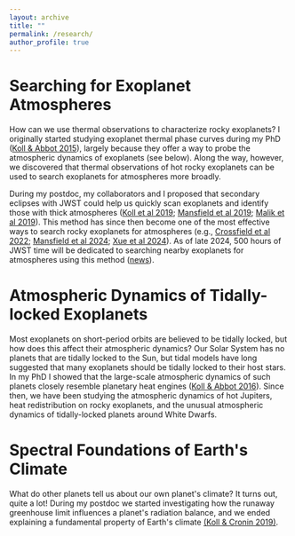 ```yaml
---
layout: archive
title: ""
permalink: /research/
author_profile: true
---
```


# Searching for Exoplanet Atmospheres

How can we use thermal observations to characterize rocky exoplanets? I originally started studying exoplanet thermal phase curves during my PhD ([Koll & Abbot 2015](https://iopscience.iop.org/article/10.1088/0004-637X/802/1/21)), largely because they offer a way to probe the atmospheric dynamics of exoplanets (see below). Along the way, however, we discovered that thermal observations of hot rocky exoplanets can be used to search exoplanets for atmospheres more broadly.

During my postdoc, my collaborators and I proposed that secondary eclipses with JWST could help us quickly scan exoplanets and identify those with thick atmospheres ([Koll et al 2019](https://iopscience.iop.org/article/10.3847/1538-4357/ab4c91); [Mansfield et al 2019](https://iopscience.iop.org/article/10.3847/1538-4357/ab4c90); [Malik et al 2019](https://iopscience.iop.org/article/10.3847/1538-4357/ab4a05)).
This method has since then become one of the most effective ways to search rocky exoplanets for atmospheres (e.g., [Crossfield et al 2022](https://iopscience.iop.org/article/10.3847/2041-8213/ac886b); [Mansfield et al 2024](https://arxiv.org/abs/2408.15123); [Xue et al 2024](https://arxiv.org/abs/2408.13340)). As of late 2024, 500 hours of JWST time will be dedicated to searching nearby exoplanets for atmospheres using this method ([news](https://www.stsci.edu/contents/news/jwst/2024/stsci-initiates-a-concerted-search-for-atmospheres-around-m-dwarf-exoplanets)).


# Atmospheric Dynamics of Tidally-locked Exoplanets

Most exoplanets on short-period orbits are believed to be tidally locked, but how does this affect their atmospheric dynamics? Our Solar System has no planets that are tidally locked to the Sun, but tidal models have long suggested that many exoplanets should be tidally locked to their host stars. In my PhD I showed that the large-scale atmospheric dynamics of such planets closely resemble planetary heat engines ([Koll & Abbot 2016](https://iopscience.iop.org/article/10.3847/0004-637X/825/2/99)). Since then, we have been studying the atmospheric dynamics of hot Jupiters, heat redistribution on rocky exoplanets, and the unusual atmospheric dynamics of tidally-locked planets around White Dwarfs.


# Spectral Foundations of Earth's Climate

What do other planets tell us about our own planet's climate? It turns out, quite a lot! During my postdoc we started investigating how the runaway greenhouse limit influences a planet's radiation balance, and we ended explaining a fundamental property of Earth's climate [(Koll & Cronin 2019)](http://www.pnas.org/content/early/2018/09/24/1809868115).
